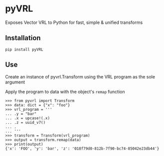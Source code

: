 # pyVRL

Exposes Vector VRL to Python for fast, simple & unified transforms
## Installation

`pip install pyVRL`


## Use

Create an instance of pyvrl.Transform using the VRL program as the sole argument

Apply the program to data with the object's `remap` function

```
>>> from pyvrl import Transform
>>> data: dict = {"x": "foo"}
>>> vrl_program = '''
... .y = "bar"
... .x = upcase!(.x)
... .z = uuid_v7()
... .
... '''
>>> transform = Transform(vrl_program)
>>> output = transform.remap(data)
>>> print(output)
{'x': 'FOO', 'y': 'bar', 'z': '018f79d0-812b-7f90-bc74-85042e23db44'}
```
